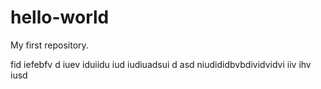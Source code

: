 # hello-world
My first repository.

fid iefebfv d iuev iduiidu iud iudiuadsui d
asd niudididbvbdividvidvi iiv ihv iusd
